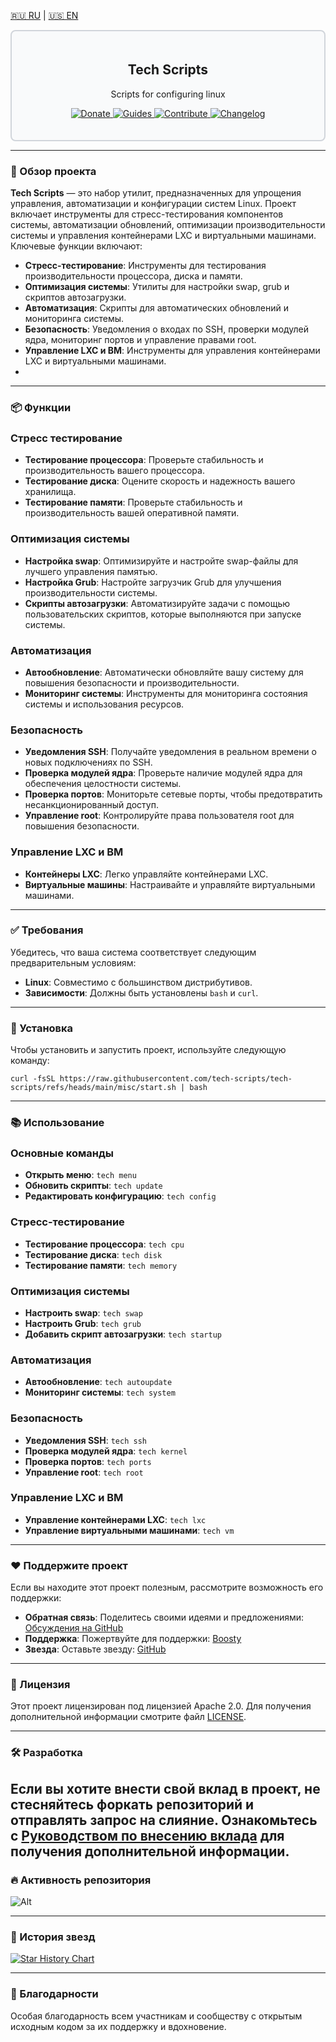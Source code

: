 [🇷🇺 RU](README_RU.md) | [🇺🇸 EN](README.md)

<div style="border: 2px solid #d1d5db; padding: 20px; border-radius: 8px; background-color: #f9fafb;">
  <h2 align="center">Tech Scripts</h2>
  <p align="center">Scripts for configuring linux</p>
  <p align="center">
    <a href="https://boosty.to/techscripts/donate">
      <img src="https://img.shields.io/badge/Support-FF5F5F?style=for-the-badge&logo=boosty&logoColor=white" alt="Donate" />
    </a>
    <a href="#-installation">
      <img src="https://img.shields.io/badge/Guides-0077b5?style=for-the-badge&logo=read-the-docs&logoColor=white" alt="Guides" />
    </a> 
    <a href="https://github.com/tech-scripts/linux/blob/main/CONTRIBUTING.md">
      <img src="https://img.shields.io/badge/Contribute-ff4785?style=for-the-badge&logo=git&logoColor=white" alt="Contribute" />
    </a> 
    <a href="https://github.com/tech-scripts/linux/blob/main/CHANGELOG.md">
      <img src="https://img.shields.io/badge/Changelog-6c5ce7?style=for-the-badge&logo=git&logoColor=white" alt="Changelog" />
    </a>
  </p>
</div>

---

### 🚀 Обзор проекта

**Tech Scripts** — это набор утилит, предназначенных для упрощения управления, автоматизации и конфигурации систем Linux. Проект включает инструменты для стресс-тестирования компонентов системы, автоматизации обновлений, оптимизации производительности системы и управления контейнерами LXC и виртуальными машинами. Ключевые функции включают:

- **Стресс-тестирование**: Инструменты для тестирования производительности процессора, диска и памяти.
- **Оптимизация системы**: Утилиты для настройки swap, grub и скриптов автозагрузки.
- **Автоматизация**: Скрипты для автоматических обновлений и мониторинга системы.
- **Безопасность**: Уведомления о входах по SSH, проверки модулей ядра, мониторинг портов и управление правами root.
- **Управление LXC и ВМ**: Инструменты для управления контейнерами LXC и виртуальными машинами.
- 
---

### 📦 Функции

### Стресс тестирование
- **Тестирование процессора**: Проверьте стабильность и производительность вашего процессора.
- **Тестирование диска**: Оцените скорость и надежность вашего хранилища.
- **Тестирование памяти**: Проверьте стабильность и производительность вашей оперативной памяти.

### Оптимизация системы
- **Настройка swap**: Оптимизируйте и настройте swap-файлы для лучшего управления памятью.
- **Настройка Grub**: Настройте загрузчик Grub для улучшения производительности системы.
- **Скрипты автозагрузки**: Автоматизируйте задачи с помощью пользовательских скриптов, которые выполняются при запуске системы.

### Автоматизация
- **Автообновление**: Автоматически обновляйте вашу систему для повышения безопасности и производительности.
- **Мониторинг системы**: Инструменты для мониторинга состояния системы и использования ресурсов.

### Безопасность
- **Уведомления SSH**: Получайте уведомления в реальном времени о новых подключениях по SSH.
- **Проверка модулей ядра**: Проверьте наличие модулей ядра для обеспечения целостности системы.
- **Проверка портов**: Мониторьте сетевые порты, чтобы предотвратить несанкционированный доступ.
- **Управление root**: Контролируйте права пользователя root для повышения безопасности.

### Управление LXC и ВМ
- **Контейнеры LXC**: Легко управляйте контейнерами LXC.
- **Виртуальные машины**: Настраивайте и управляйте виртуальными машинами.

---

### ✅ Требования

Убедитесь, что ваша система соответствует следующим предварительным условиям:

- **Linux**: Совместимо с большинством дистрибутивов.
- **Зависимости**: Должны быть установлены `bash` и `curl`.

---

### 🚀 Установка

Чтобы установить и запустить проект, используйте следующую команду:

```
curl -fsSL https://raw.githubusercontent.com/tech-scripts/tech-scripts/refs/heads/main/misc/start.sh | bash
```

---

### 📚 Использование

### Основные команды
- **Открыть меню**: `tech menu`
- **Обновить скрипты**: `tech update`
- **Редактировать конфигурацию**: `tech config`

### Стресс-тестирование
- **Тестирование процессора**: `tech cpu`
- **Тестирование диска**: `tech disk`
- **Тестирование памяти**: `tech memory`

### Оптимизация системы
- **Настроить swap**: `tech swap`
- **Настроить Grub**: `tech grub`
- **Добавить скрипт автозагрузки**: `tech startup`

### Автоматизация
- **Автообновление**: `tech autoupdate`
- **Мониторинг системы**: `tech system`

### Безопасность
- **Уведомления SSH**: `tech ssh`
- **Проверка модулей ядра**: `tech kernel`
- **Проверка портов**: `tech ports`
- **Управление root**: `tech root`

### Управление LXC и ВМ
- **Управление контейнерами LXC**: `tech lxc`
- **Управление виртуальными машинами**: `tech vm`

---

### ❤️ Поддержите проект

Если вы находите этот проект полезным, рассмотрите возможность его поддержки:

- **Обратная связь**: Поделитесь своими идеями и предложениями: [Обсуждения на GitHub](https://github.com/tech-scripts/linux/discussions)
- **Поддержка**: Пожертвуйте для поддержки: [Boosty](https://boosty.to/techscripts/donate)
- **Звезда**: Оставьте звезду: [GitHub](https://github.com/tech-scripts/linux)

---

### 📜 Лицензия

Этот проект лицензирован под лицензией Apache 2.0. Для получения дополнительной информации смотрите файл [LICENSE](LICENSE).

---

### 🛠️ Разработка

Если вы хотите внести свой вклад в проект, не стесняйтесь форкать репозиторий и отправлять запрос на слияние. Ознакомьтесь с [Руководством по внесению вклада](CONTRIBUTING.md) для получения дополнительной информации.
---

### 🔥 Активность репозитория

![Alt](https://repobeats.axiom.co/api/embed/d6ca48aec51bc3c7281a6cac486783dd96898339.svg "Repobeats analytics image")

---

### 🌟 История звезд

<a href="https://star-history.com/#tech-scripts/tech-scripts&Date">
  <picture>
    <source media="(prefers-color-scheme: dark)" srcset="https://api.star-history.com/svg?repos=tech-scripts/tech-scripts&type=Date&theme=dark" />
    <source media="(prefers-color-scheme: light)" srcset="https://api.star-history.com/svg?repos=tech-scripts/tech-scripts&type=Date" />
    <img alt="Star History Chart" src="https://api.star-history.com/svg?repos=tech-scripts/tech-scripts&type=Date" />
  </picture>
</a>

---

### 🙏 Благодарности

Особая благодарность всем участникам и сообществу с открытым исходным кодом за их поддержку и вдохновение.
